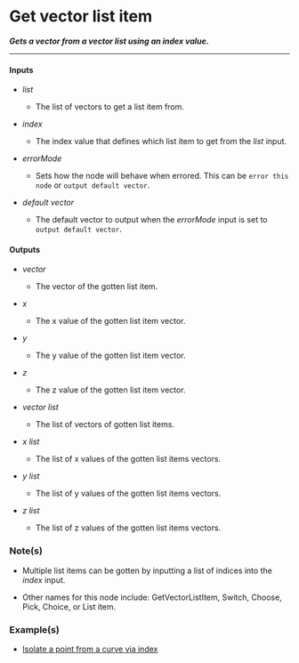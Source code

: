# Get vector list item

**_Gets a vector from a vector list using an index value._**

---


#### Inputs

* _list_

  * The list of vectors to get a list item from.

* _index_

  * The index value that defines which list item to get from the _list_ input.

* _errorMode_

  * Sets how the node will behave when errored. This can be `error this node` or `output default vector`.

* _default vector_

  * The default vector to output when the _errorMode_ input is set to `output default vector`.


#### Outputs

* _vector_

  * The vector of the gotten list item.

* _x_

  * The x value of the gotten list item vector.

* _y_

  * The y value of the gotten list item vector.

* _z_

  * The z value of the gotten list item vector.

* _vector list_

  * The list of vectors of gotten list items.

* _x list_

  * The list of x values of the gotten list items vectors.

* _y list_

  * The list of y values of the gotten list items vectors.

* _z list_

  * The list of z values of the gotten list items vectors.


### Note(s)

* Multiple list items can be gotten by inputting a list of indices into the _index_ input.

* Other names for this node include: GetVectorListItem, Switch, Choose, Pick, Choice, or List item.


### Example(s)

* <a href="https://creator.trimble.com/graph?assetURI=whp:28271a8c-c0b2-41a1-9647-534eff8a4c24&version=latest" target="_blank">Isolate a point from a curve via index</a>
